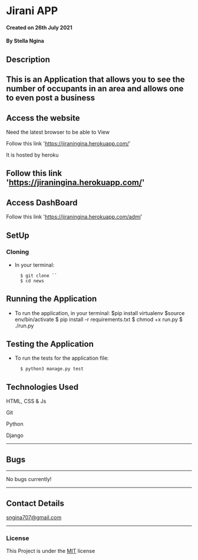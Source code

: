 # Jirani APP

#### Created on 26th July 2021
#### By Stella Ngina

## Description 

This is an Application that allows you to see the number of occupants in an area and allows one to even post a business
---

## Access the website
Need the latest browser to be able to View

Follow this link 'https://jiraningina.herokuapp.com/'

It is hosted by heroku


Follow this link 'https://jiraningina.herokuapp.com/'
---
## Access DashBoard

Follow this link 'https://jiraningina.herokuapp.com/admi'



## SetUp
### Cloning

* In your terminal:
        
        $ git clone ``
        $ cd news

## Running the Application

* To run the application, in your terminal:
        $pip install virtualenv
        $source env/bin/activate
        $ pip install -r requirements.txt
        $ chmod +x run.py
        $ ./run.py
        
## Testing the Application

* To run the tests for the application file:

        $ python3 manage.py test
        
## Technologies Used
HTML, CSS & Js

Git

Python



Django

---

## Bugs
---
No bugs currently!

---

## Contact Details
sngina707@gmail.com
 

---

### License
This Project is under the [MIT](LICENSE) license
